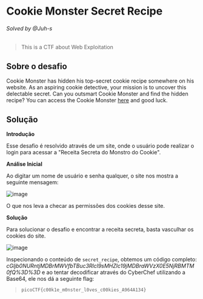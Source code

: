 # Cookie Monster Secret Recipe
###### Solved by @Juh-s
>This is a CTF about Web Exploitation
## Sobre o desafio
Cookie Monster has hidden his top-secret cookie recipe somewhere on his website. As an aspiring cookie detective, your mission is to uncover this delectable secret. Can you outsmart Cookie Monster and find the hidden recipe?
You can access the Cookie Monster [here](http://verbal-sleep.picoctf.net:60118/) and good luck.
## Solução
**Introdução**

Esse desafio é resolvido através de um site, onde o usuário pode realizar o login para acessar a "Receita Secreta do Monstro do Cookie".

**Análise Inicial**

Ao digitar um nome de usuário e senha qualquer, o site nos mostra a seguinte mensagem:

![image](https://github.com/user-attachments/assets/6e49b70a-5677-468c-a25a-58a97cf48e81)

O que nos leva a checar as permissões dos cookies desse site.

**Solução**

Para solucionar o desafio e encontrar a receita secreta, basta vasculhar os cookies do site.

![image](https://github.com/user-attachments/assets/d31fe1b7-c4f7-4269-8abb-7b2f86ace24d)

Inspecionando o conteúdo de `secret_recipe`, obtemos um código completo: *cGljb0NURntjMDBrMWVfbTBuc3Rlcl9sMHZlc19jMDBraWVzX0E5NjRBMTM0fQ%3D%3D* e ao tentar decodificar através do CyberChef utilizando a Base64, ele nos dá a seguinte flag:

>`picoCTF{c00k1e_m0nster_l0ves_c00kies_A964A134}`

